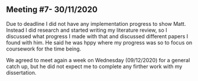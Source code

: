 ## Meeting #7- 30/11/2020
Due to deadline I did not have any implementation progress to show Matt. Instead I did research and started writing my literature review, so I discussed what progress I made with that and discussed different papers I found with him. He said he was hppy where my progress was so to focus on coursework for the time being.

We agreed to meet again a week on Wednesday (09/12/2020) for a general catch up, but he did not expect me to complete any firther work with my dissertation.
